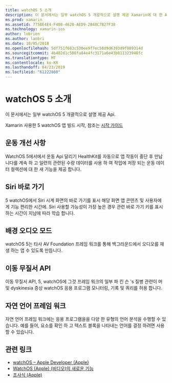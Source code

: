 ```yaml
---
title: watchOS 5 소개
description: 이 문서에서는 일부 watchOS 5 개괄적으로 설명 제공 Xamarin에 대 한 Api입니다.
ms.prod: xamarin
ms.assetid: 775BE4E4-F408-4620-AED9-2B48C7B27F38
ms.technology: xamarin-ios
author: lobrien
ms.author: laobri
ms.date: 10/05/2018
ms.openlocfilehash: 5df751f683c530ee9f7ec58d9d6393d9f089314d
ms.sourcegitcommit: 4b402d1c508fa84e4fc3171a6e43b811323948fc
ms.translationtype: MT
ms.contentlocale: ko-KR
ms.lasthandoff: 04/23/2019
ms.locfileid: "61222860"
---
```

# <a name="introduction-to-watchos-5"></a>watchOS 5 소개

이 문서에서는 일부 watchOS 5 개괄적으로 설명 제공 Api.

Xamarin 사용한 5 watchOS 앱 빌드 시작, 참조는 [시작 가이드](~/ios/platform/introduction-to-ios12/get-started.md)

## <a name="workout-improvements"></a>운동 개선 사항

WatchOS 5에서에서 운동 Api 달리기 HealthKit를 자동으로 앱 작동이 중단 후 만납니다를 계속 하 고 일련의 관련된 수량 데이터를 사용 하 여 작업에 저장 되는 운동 데이터 컬렉션에 대 한 새 기능을 제공 합니다.

## <a name="siri-shortcuts"></a>Siri 바로 가기

5 watchOS에서 Siri 시계 화면의 바로 가기를 표시 해당 화면 앱 콘텐츠 및 사용자에 게 기능 편리한 시간에. Siri 사용할 가능성이 가장 높은 경우 관련 바로 가기 키를 표시 하는 시간이 지남에 따라 학습 합니다.

## <a name="background-audio-mode"></a>배경 오디오 모드

watchOS 5는 타사 AV Foundation 프레임 워크를 통해 백그라운드에서 오디오를 재생 하는 앱 수 있도록 만듭니다.

## <a name="movement-disorder-api"></a>이동 무질서 API

이동 무질서 API, 5, watchOS에 그것 프레임 워크의 일부 파 킨 슨 's 질병 관련이 머 및 dyskinesia 증상 watchOS 응용 프로그램 모니터링, 기록 및 쿼리를 허용 합니다.

## <a name="natural-language-framework"></a>자연 언어 프레임 워크

자연 언어 프레임 워크에는 응용 프로그램을을 다양 한 유형의 언어 분석을 수행할 수 있습니다. 예를 들어, 요소를 확인 하 고 텍스트 블록을 나타내는 언어를 결정 하려면 사용할 수 있습니다.

## <a name="related-links"></a>관련 링크

- [watchOS – Apple Developer (Apple)](https://developer.apple.com/watchOS/)
- [WatchOS (Apple) (비디오)의 새로운 기능](https://developer.apple.com/videos/play/wwdc2018/206/)
- [조사식 (Apple)](https://www.apple.com/watch/)

